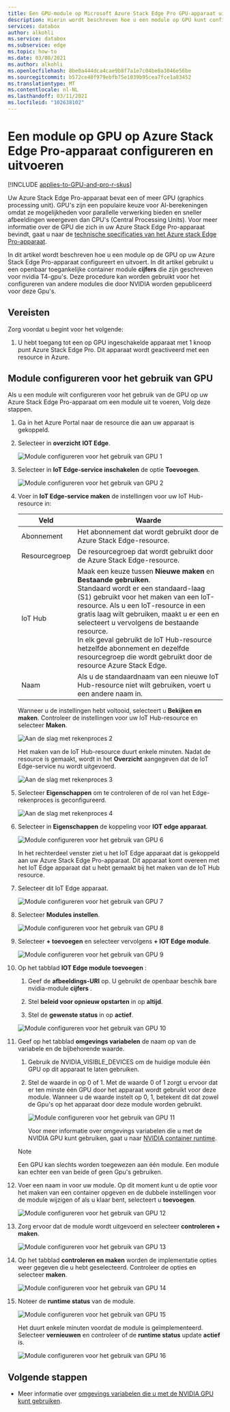```yaml
---
title: Een GPU-module op Microsoft Azure Stack Edge Pro GPU-apparaat uitvoeren | Microsoft Docs
description: Hierin wordt beschreven hoe u een module op GPU kunt configureren en uitvoeren op een Azure Stack Edge Pro-apparaat via de Azure Portal.
services: databox
author: alkohli
ms.service: databox
ms.subservice: edge
ms.topic: how-to
ms.date: 03/08/2021
ms.author: alkohli
ms.openlocfilehash: 8be0a444dca4cae9b8f7a1e7c04be8a3046e56be
ms.sourcegitcommit: b572ce40f979ebfb75e1039b95cea7fce1a83452
ms.translationtype: MT
ms.contentlocale: nl-NL
ms.lasthandoff: 03/11/2021
ms.locfileid: "102638102"
---
```

# <a name="configure-and-run-a-module-on-gpu-on-azure-stack-edge-pro-device"></a>Een module op GPU op Azure Stack Edge Pro-apparaat configureren en uitvoeren

[!INCLUDE [applies-to-GPU-and-pro-r-skus](../../includes/azure-stack-edge-applies-to-gpu-pro-r-sku.md)]

Uw Azure Stack Edge Pro-apparaat bevat een of meer GPU (graphics processing unit). GPU's zijn een populaire keuze voor AI-berekeningen omdat ze mogelijkheden voor parallelle verwerking bieden en sneller afbeeldingen weergeven dan CPU's (Central Processing Units). Voor meer informatie over de GPU die zich in uw Azure Stack Edge Pro-apparaat bevindt, gaat u naar de [technische specificaties van het Azure stack Edge Pro-apparaat](azure-stack-edge-gpu-technical-specifications-compliance.md).

In dit artikel wordt beschreven hoe u een module op de GPU op uw Azure Stack Edge Pro-apparaat configureert en uitvoert. In dit artikel gebruikt u een openbaar toegankelijke container module **cijfers** die zijn geschreven voor nvidia T4-gpu's. Deze procedure kan worden gebruikt voor het configureren van andere modules die door NVIDIA worden gepubliceerd voor deze Gpu's.


## <a name="prerequisites"></a>Vereisten

Zorg voordat u begint voor het volgende:

1. U hebt toegang tot een op GPU ingeschakelde apparaat met 1 knoop punt Azure Stack Edge Pro. Dit apparaat wordt geactiveerd met een resource in Azure.  

## <a name="configure-module-to-use-gpu"></a>Module configureren voor het gebruik van GPU

Als u een module wilt configureren voor het gebruik van de GPU op uw Azure Stack Edge Pro-apparaat om een module uit te voeren,<!--Can it be simplified? "To configure a module to be run by the GPU on your Azure Stack Edge Pro device,"?--> Volg deze stappen.

1. Ga in het Azure Portal naar de resource die aan uw apparaat is gekoppeld.

2. Selecteer in **overzicht** **IOT Edge**.

    ![Module configureren voor het gebruik van GPU 1](media/azure-stack-edge-gpu-configure-gpu-modules/configure-compute-1.png)

3. Selecteer in **IoT Edge-service inschakelen** de optie **Toevoegen**.

   ![Module configureren voor het gebruik van GPU 2](media/azure-stack-edge-gpu-configure-gpu-modules/configure-compute-2.png)

4. Voer in **IoT Edge-service maken** de instellingen voor uw IoT Hub-resource in:

   |Veld   |Waarde    |
   |--------|---------|
   |Abonnement      | Het abonnement dat wordt gebruikt door de Azure Stack Edge-resource. |
   |Resourcegroep    | De resourcegroep dat wordt gebruikt door de Azure Stack Edge-resource. |
   |IoT Hub           | Maak een keuze tussen **Nieuwe maken** en **Bestaande gebruiken**. <br> Standaard wordt er een standaard-laag (S1) gebruikt voor het maken van een IoT-resource. Als u een IoT-resource in een gratis laag wilt gebruiken, maakt u er een en selecteert u vervolgens de bestaande resource. <br> In elk geval gebruikt de IoT Hub-resource hetzelfde abonnement en dezelfde resourcegroep die wordt gebruikt door de resource Azure Stack Edge.     |
   |Naam              | Als u de standaardnaam van een nieuwe IoT Hub-resource niet wilt gebruiken, voert u een andere naam in. |

   Wanneer u de instellingen hebt voltooid, selecteert u **Bekijken en maken**. Controleer de instellingen voor uw IoT Hub-resource en selecteer **Maken**.

   ![Aan de slag met rekenproces 2](./media/azure-stack-edge-gpu-configure-gpu-modules/configure-compute-3.png)

   Het maken van de IoT Hub-resource duurt enkele minuten. Nadat de resource is gemaakt, wordt in het **Overzicht** aangegeven dat de IoT Edge-service nu wordt uitgevoerd.

   ![Aan de slag met rekenproces 3](./media/azure-stack-edge-gpu-configure-gpu-modules/configure-compute-4.png)

5. Selecteer **Eigenschappen** om te controleren of de rol van het Edge-rekenproces is geconfigureerd.

   ![Aan de slag met rekenproces 4](./media/azure-stack-edge-gpu-configure-gpu-modules/configure-compute-5.png)

6. Selecteer in **Eigenschappen** de koppeling voor **IOT edge apparaat**.

   ![Module configureren voor het gebruik van GPU 6](media/azure-stack-edge-gpu-configure-gpu-modules/configure-gpu-2.png)

   In het rechterdeel venster ziet u het IoT Edge apparaat dat is gekoppeld aan uw Azure Stack Edge Pro-apparaat. Dit apparaat komt overeen met het IoT Edge apparaat dat u hebt gemaakt bij het maken van de IoT Hub resource.
 
7. Selecteer dit IoT Edge apparaat.

   ![Module configureren voor het gebruik van GPU 7](media/azure-stack-edge-gpu-configure-gpu-modules/configure-gpu-3.png)

8. Selecteer **Modules instellen**.

   ![Module configureren voor het gebruik van GPU 8](media/azure-stack-edge-gpu-configure-gpu-modules/configure-gpu-4.png)

9. Selecteer **+ toevoegen** en selecteer vervolgens **+ IOT Edge module**. 

    ![Module configureren voor het gebruik van GPU 9](media/azure-stack-edge-gpu-configure-gpu-modules/configure-gpu-5.png)

10. Op het tabblad **IOT Edge module toevoegen** :

    1. Geef de **afbeeldings-URI** op. U gebruikt de openbaar beschik bare nvidia-module **cijfers** . 
    
    2. Stel **beleid voor opnieuw opstarten** in op **altijd**.
    
    3. Stel de **gewenste status** in op **actief**.
    
    ![Module configureren voor het gebruik van GPU 10](media/azure-stack-edge-gpu-configure-gpu-modules/configure-gpu-6.png)

11. Geef op het tabblad **omgevings variabelen** de naam op van de variabele en de bijbehorende waarde. 

    1. Gebruik de NVIDIA_VISIBLE_DEVICES om de huidige module één GPU op dit apparaat te laten gebruiken. 

    2. Stel de waarde in op 0 of 1. Met de waarde 0 of 1 zorgt u ervoor dat er ten minste één GPU door het apparaat wordt gebruikt voor deze module. Wanneer u de waarde instelt op 0, 1, betekent dit dat zowel de Gpu's op het apparaat door deze module worden gebruikt.

       ![Module configureren voor het gebruik van GPU 11](media/azure-stack-edge-gpu-configure-gpu-modules/configure-gpu-7.png)

       Voor meer informatie over omgevings variabelen die u met de NVIDIA GPU kunt gebruiken, gaat u naar [NVIDIA container runtime](https://github.com/NVIDIA/nvidia-container-runtime#environment-variables-oci-spec).

    > [!NOTE]
    > Een GPU kan slechts worden toegewezen aan één module. Een module kan echter een van beide of geen Gpu's gebruiken.

12. Voer een naam in voor uw module. Op dit moment kunt u de optie voor het maken van een container opgeven en de dubbele instellingen voor de module wijzigen of als u klaar bent, selecteert u **toevoegen**. 

    ![Module configureren voor het gebruik van GPU 12](media/azure-stack-edge-gpu-configure-gpu-modules/configure-gpu-8.png)

13. Zorg ervoor dat de module wordt uitgevoerd en selecteer **controleren + maken**.

    ![Module configureren voor het gebruik van GPU 13](media/azure-stack-edge-gpu-configure-gpu-modules/configure-gpu-9.png)

14. Op het tabblad **controleren en maken** worden de implementatie opties weer gegeven die u hebt geselecteerd. Controleer de opties en selecteer **maken**.
    
    ![Module configureren voor het gebruik van GPU 14](media/azure-stack-edge-gpu-configure-gpu-modules/configure-gpu-10.png)

15. Noteer de **runtime status** van de module.
    
    ![Module configureren voor het gebruik van GPU 15](media/azure-stack-edge-gpu-configure-gpu-modules/configure-gpu-11.png)

    Het duurt enkele minuten voordat de module is geïmplementeerd. Selecteer **vernieuwen** en controleer of de **runtime status** update **actief** is.

    ![Module configureren voor het gebruik van GPU 16](media/azure-stack-edge-gpu-configure-gpu-modules/configure-gpu-12.png)


## <a name="next-steps"></a>Volgende stappen

- Meer informatie over [omgevings variabelen die u met de NVIDIA GPU kunt gebruiken](https://github.com/NVIDIA/nvidia-container-runtime#environment-variables-oci-spec).
